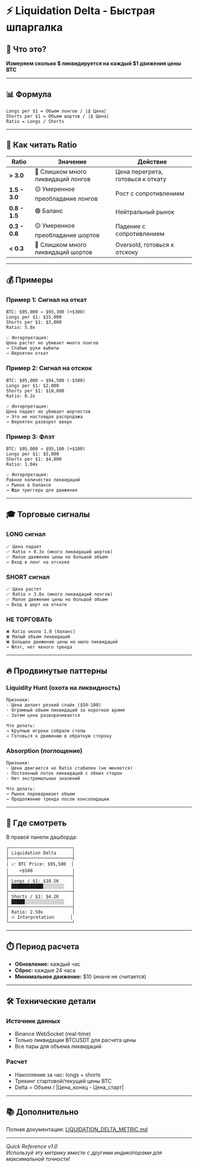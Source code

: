 # ⚡ Liquidation Delta - Быстрая шпаргалка

## 🎯 Что это?

**Измеряем сколько $ ликвидируется на каждый $1 движения цены BTC**

---

## 📊 Формула

```
Longs per $1 = Объем лонгов / |Δ Цена|
Shorts per $1 = Объем шортов / |Δ Цена|
Ratio = Longs / Shorts
```

---

## 🚦 Как читать Ratio

| Ratio | Значение | Действие |
|-------|----------|----------|
| **> 3.0** | 🔴 Слишком много ликвидаций лонгов | Цена перегрета, готовься к откату |
| **1.5 - 3.0** | 🟡 Умеренное преобладание лонгов | Рост с сопротивлением |
| **0.8 - 1.5** | 🟢 Баланс | Нейтральный рынок |
| **0.3 - 0.8** | 🟡 Умеренное преобладание шортов | Падение с сопротивлением |
| **< 0.3** | 🔴 Слишком много ликвидаций шортов | Oversold, готовься к отскоку |

---

## 💰 Примеры

### Пример 1: Сигнал на откат
```
BTC: $95,000 → $95,300 (+$300)
Longs per $1: $15,000
Shorts per $1: $3,000
Ratio: 5.0x

💡 Интерпретация:
Цена растет но убивает много лонгов
→ Слабые руки выбиты
→ Вероятен откат
```

### Пример 2: Сигнал на отскок
```
BTC: $95,000 → $94,500 (-$500)
Longs per $1: $2,000
Shorts per $1: $10,000
Ratio: 0.2x

💡 Интерпретация:
Цена падает но убивает шортистов
→ Это не настоящая распродажа
→ Вероятен разворот вверх
```

### Пример 3: Флэт
```
BTC: $95,000 → $95,100 (+$100)
Longs per $1: $5,000
Shorts per $1: $4,800
Ratio: 1.04x

💡 Интерпретация:
Равное количество ликвидаций
→ Рынок в балансе
→ Жди триггера для движения
```

---

## 🎓 Торговые сигналы

### LONG сигнал
```
✅ Цена падает
✅ Ratio < 0.3x (много ликвидаций шортов)
✅ Малое движение цены но большой объем
→ Вход в лонг на отскоке
```

### SHORT сигнал
```
✅ Цена растет
✅ Ratio > 3.0x (много ликвидаций лонгов)
✅ Малое движение цены но большой объем
→ Вход в шорт на откате
```

### НЕ ТОРГОВАТЬ
```
❌ Ratio около 1.0 (баланс)
❌ Малый объем ликвидаций
❌ Большое движение цены но мало ликвидаций
→ Флэт, нет явного тренда
```

---

## 🔥 Продвинутые паттерны

### Liquidity Hunt (охота на ликвидность)
```
Признаки:
- Цена делает резкий спайк ($50-100)
- Огромный объем ликвидаций за короткое время
- Затем цена разворачивается

Что делать:
→ Крупные игроки собрали стопы
→ Готовься к движению в обратную сторону
```

### Absorption (поглощение)
```
Признаки:
- Цена двигается но Ratio стабилен (не меняется)
- Постоянный поток ликвидаций с обеих сторон
- Нет экстремальных значений

Что делать:
→ Рынок переваривает объем
→ Продолжение тренда после консолидации
```

---

## 📱 Где смотреть

В правой панели дашборда:
```
┌────────────────────────┐
│ Liquidation Delta      │
├────────────────────────┤
│ 📈 BTC Price: $95,500  │
│    +$500               │
├────────────────────────┤
│ Longs / $1: $10.5K     │
│ ████████████░░░░░░░░   │
├────────────────────────┤
│ Shorts / $1: $4.2K     │
│ █████░░░░░░░░░░░░░░░   │
├────────────────────────┤
│ Ratio: 2.50x           │
│ 🔥 Interpretation      │
└────────────────────────┘
```

---

## ⏱️ Период расчета

- **Обновление:** каждый час
- **Сброс:** каждые 24 часа
- **Минимальное движение:** $10 (иначе не считается)

---

## 🛠️ Технические детали

### Источник данных
- Binance WebSocket (real-time)
- Только ликвидации BTCUSDT для расчета цены
- Все пары для объема ликвидаций

### Расчет
- Накопление за час: longs + shorts
- Трекинг стартовой/текущей цены BTC
- Delta = Объем / |Цена_конец - Цена_старт|

---

## 📚 Дополнительно

Полная документация: [LIQUIDATION_DELTA_METRIC.md](LIQUIDATION_DELTA_METRIC.md)

---

*Quick Reference v1.0*  
*Используй эту метрику вместе с другими индикаторами для максимальной точности!*
